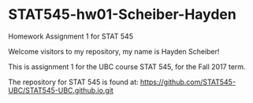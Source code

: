 # STAT545-hw01-Scheiber-Hayden
Homework Assignment 1 for STAT 545

Welcome visitors to my repository, my name is Hayden Scheiber! 

This is assignment 1 for the UBC course STAT 545, for the Fall 2017 term.

The repository for STAT 545 is found at: <https://github.com/STAT545-UBC/STAT545-UBC.github.io.git>
